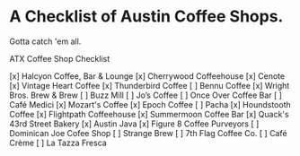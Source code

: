 # A Checklist of Austin Coffee Shops.

Gotta catch 'em all.

ATX Coffee Shop Checklist

[x] Halcyon Coffee, Bar & Lounge
[x] Cherrywood Coffeehouse
[x] Cenote
[x] Vintage Heart Coffee
[x] Thunderbird Coffee
[ ] Bennu Coffee
[x] Wright Bros. Brew & Brew
[ ] Buzz Mill
[ ] Jo’s Coffee
[ ] Once Over Coffee Bar
[ ] Café Medici
[x] Mozart's Coffee
[x] Epoch Coffee
[ ] Pacha
[x] Houndstooth Coffee
[x] Flightpath Coffeehouse
[x] Summermoon Coffee Bar
[x] Quack's 43rd Street Bakery
[x] Austin Java
[x] Figure 8 Coffee Purveyors
[ ] Dominican Joe Cofee Shop
[ ] Strange Brew
[ ] 7th Flag Coffee Co.
[ ] Café Crème
[ ] La Tazza Fresca